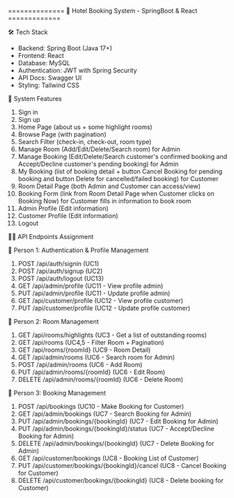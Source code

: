 ==============  🏨 Hotel Booking System - SpringBoot & React  =============

🛠️ Tech Stack
- Backend: Spring Boot (Java 17+)
- Frontend: React 
- Database: MySQL
- Authentication: JWT with Spring Security
- API Docs: Swagger UI
- Styling: Tailwind CSS


📌 System Features
1. Sign in
2. Sign up
3. Home Page (about us + some highlight rooms) 
4. Browse Page (with pagination)
5. Search Filter (check-in, check-out, room type)
6. Manage Room (Add/Edit/Delete/Search room) for Admin
7. Manage Booking (Edit/Delete/Search customer's confirmed booking and Accept/Decline customer's pending booking) for Admin
8. My Booking (list of booking detail + button Cancel Booking for pending booking and button Delete for cancelled/failed booking) for Customer
9. Room Detail Page (both Admin and Customer can access/view)
10. Booking Form (link from Room Detail Page when Customer clicks on Booking Now) for Customer fills in information to book room
11. Admin Profile (Edit information)
12. Customer Profile (Edit information)
13. Logout



📌📌 API Endpoints Assignment

👤 Person 1: Authentication & Profile Management
1. POST    /api/auth/signin                (UC1)
2. POST    /api/auth/signup                (UC2)
3. POST    /api/auth/logout                (UC13)
4. GET     /api/admin/profile              (UC11 - View profile admin)
5. PUT     /api/admin/profile              (UC11 - Update profile admin)
6. GET     /api/customer/profile           (UC12 - View profile customer)
7. PUT     /api/customer/profile           (UC12 - Update profile customer)


👤 Person 2: Room Management
1. GET     /api/rooms/highlights                     (UC3 - Get a list of outstanding rooms)
2. GET     /api/rooms                                (UC4,5 - Filter Room + Pagination)
3. GET     /api/rooms/{roomId}                       (UC9 - Room Detail)
4. GET     /api/admin/rooms                          (UC6 - Search room for Admin)
5. POST    /api/admin/rooms                          (UC6 - Add Room)
6. PUT     /api/admin/rooms/{roomId}                 (UC6 - Edit Room)
7. DELETE  /api/admin/rooms/{roomId}                 (UC6 - Delete Room)


👤 Person 3: Booking Management
1. POST    /api/bookings                                                     (UC10 - Make Booking for Customer)
2. GET     /api/admin/bookings                                               (UC7 - Search Booking for Admin)
3. PUT     /api/admin/bookings/{bookingId}                                   (UC7 - Edit Booking for Admin)
4. PUT     /api/admin/bookings/{bookingId}/status                            (UC7 - Accept/Decline Booking for Admin)
5. DELETE  /api/admin/bookings/{bookingId}                                   (UC7 - Delete Booking for Admin)
6. GET     /api/customer/bookings                                            (UC8 - Booking List of Customer)
7. PUT     /api/customer/bookings/{bookingId}/cancel                         (UC8 - Cancel Booking for Customer)
8. DELETE  /api/customer/bookings/{bookingId}                                (UC8 - Delete booking for Customer)
